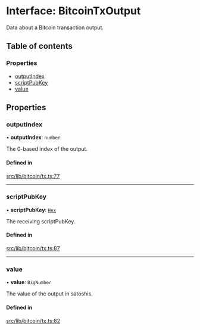 # Interface: BitcoinTxOutput

Data about a Bitcoin transaction output.

## Table of contents

### Properties

- [outputIndex](BitcoinTxOutput.md#outputindex)
- [scriptPubKey](BitcoinTxOutput.md#scriptpubkey)
- [value](BitcoinTxOutput.md#value)

## Properties

### outputIndex

• **outputIndex**: `number`

The 0-based index of the output.

#### Defined in

[src/lib/bitcoin/tx.ts:77](https://github.com/keep-network/tbtc-v2/blob/main/typescript/src/lib/bitcoin/tx.ts#L77)

___

### scriptPubKey

• **scriptPubKey**: [`Hex`](../classes/Hex.md)

The receiving scriptPubKey.

#### Defined in

[src/lib/bitcoin/tx.ts:87](https://github.com/keep-network/tbtc-v2/blob/main/typescript/src/lib/bitcoin/tx.ts#L87)

___

### value

• **value**: `BigNumber`

The value of the output in satoshis.

#### Defined in

[src/lib/bitcoin/tx.ts:82](https://github.com/keep-network/tbtc-v2/blob/main/typescript/src/lib/bitcoin/tx.ts#L82)
